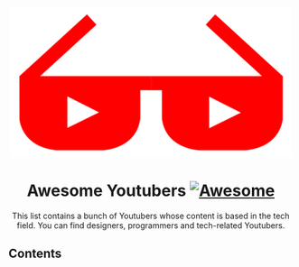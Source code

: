 <div align="center">
	<div>
		<img width="500" src="media/logo.svg" alt="Awesome Youtubers">
	</div>
  	<h1>
    		Awesome Youtubers
		<a href="https://awesome.re">
			<img src="https://awesome.re/badge-flat2.svg" alt="Awesome">
		</a>
  	</h1>
	<p>
		This list contains a bunch of Youtubers whose content is based in the tech field. You can find designers, programmers and tech-related Youtubers.
	</p>
</div>

## Contents
